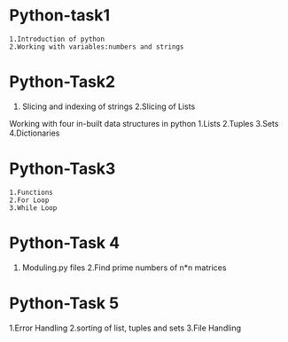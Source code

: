 # Python-task1
    1.Introduction of python
    2.Working with variables:numbers and strings

# Python-Task2
  1. Slicing and indexing of strings
  2.Slicing of Lists
  
 Working with four in-built data structures in python
   1.Lists
   2.Tuples
   3.Sets
   4.Dictionaries

# Python-Task3
    1.Functions
    2.For Loop
    3.While Loop


# Python-Task 4
  1. Moduling.py files
  2.Find prime numbers of n*n matrices
  

# Python-Task 5
 1.Error Handling
 2.sorting of list, tuples and sets
 3.File Handling
